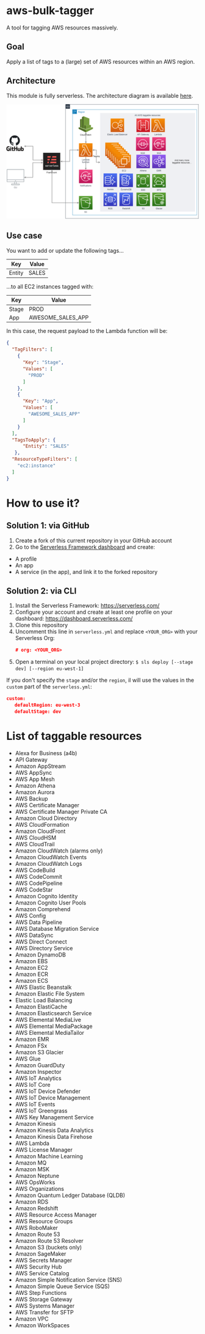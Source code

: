 # aws-bulk-tagger
 A tool for tagging AWS resources massively.

## Goal
Apply a list of tags to a (large) set of AWS resources within an AWS region.

## Architecture

This module is fully serverless.
The architecture diagram is available [here](https://drive.google.com/file/d/1jkm8myPdMlQ0Kn7y97CIjkCmuJcnJhEn/view?usp=sharing).

![](res/AWS_bulk_tagging_arch.png)


## Use case
You want to add or update the following tags...
                    
| Key  | Value |
| ------------- | ------------- |
| Entity  | SALES  |
                    

...to all EC2 instances tagged with:
                    
| Key  | Value |
| ------------- | ------------- |
| Stage  | PROD  |
| App  | AWESOME_SALES_APP  |
                    

In this case, the request payload to the Lambda function will be:
```json
{
  "TagFilters": [
    {
      "Key": "Stage",
      "Values": [
        "PROD"
      ]
    },
    {
      "Key": "App",
      "Values": [
        "AWESOME_SALES_APP"
      ]
    }
  ],
  "TagsToApply": {
      "Entity": "SALES"
   },
  "ResourceTypeFilters": [
    "ec2:instance"
  ]
}
```

# How to use it?

## Solution 1: via GitHub
1. Create a fork of this current repository in your GitHub account
2. Go to the [Serverless Framework dashboard](https://dashboard.serverless.com/) and create:
- A profile
- An app
- A service (in the app), and link it to the forked repository

## Solution 2: via CLI
1. Install the Serverless Framework: https://serverless.com/
2. Configure your account and create at least one profile on your dashboard: https://dashboard.serverless.com/
3. Clone this repository
4. Uncomment this line in `serverless.yml` and replace `<YOUR_ORG>` with your Serverless Org:
   ```json
   # org: <YOUR_ORG>
   ```
5. Open a terminal on your local project directory:
`
$ sls deploy [--stage dev] [--region eu-west-1]
`

If you don't specify the `stage` and/or the `region`, il will use the values in the `custom` part of the `serverless.yml`:
 ```json
 custom:
    defaultRegion: eu-west-3
    defaultStage: dev
 ```

# List of taggable resources

- Alexa for Business (a4b)
- API Gateway
- Amazon AppStream
- AWS AppSync
- AWS App Mesh
- Amazon Athena
- Amazon Aurora
- AWS Backup
- AWS Certificate Manager
- AWS Certificate Manager Private CA
- Amazon Cloud Directory
- AWS CloudFormation
- Amazon CloudFront
- AWS CloudHSM
- AWS CloudTrail
- Amazon CloudWatch (alarms only)
- Amazon CloudWatch Events
- Amazon CloudWatch Logs
- AWS CodeBuild
- AWS CodeCommit
- AWS CodePipeline
- AWS CodeStar
- Amazon Cognito Identity
- Amazon Cognito User Pools
- Amazon Comprehend
- AWS Config
- AWS Data Pipeline
- AWS Database Migration Service
- AWS DataSync
- AWS Direct Connect
- AWS Directory Service
- Amazon DynamoDB
- Amazon EBS
- Amazon EC2
- Amazon ECR
- Amazon ECS
- AWS Elastic Beanstalk
- Amazon Elastic File System
- Elastic Load Balancing
- Amazon ElastiCache
- Amazon Elasticsearch Service
- AWS Elemental MediaLive
- AWS Elemental MediaPackage
- AWS Elemental MediaTailor
- Amazon EMR
- Amazon FSx
- Amazon S3 Glacier
- AWS Glue
- Amazon GuardDuty
- Amazon Inspector
- AWS IoT Analytics
- AWS IoT Core
- AWS IoT Device Defender
- AWS IoT Device Management
- AWS IoT Events
- AWS IoT Greengrass
- AWS Key Management Service
- Amazon Kinesis
- Amazon Kinesis Data Analytics
- Amazon Kinesis Data Firehose
- AWS Lambda
- AWS License Manager
- Amazon Machine Learning
- Amazon MQ
- Amazon MSK
- Amazon Neptune
- AWS OpsWorks
- AWS Organizations
- Amazon Quantum Ledger Database (QLDB)
- Amazon RDS
- Amazon Redshift
- AWS Resource Access Manager
- AWS Resource Groups
- AWS RoboMaker
- Amazon Route 53
- Amazon Route 53 Resolver
- Amazon S3 (buckets only)
- Amazon SageMaker
- AWS Secrets Manager
- AWS Security Hub
- AWS Service Catalog
- Amazon Simple Notification Service (SNS)
- Amazon Simple Queue Service (SQS)
- AWS Step Functions
- AWS Storage Gateway
- AWS Systems Manager
- AWS Transfer for SFTP
- Amazon VPC
- Amazon WorkSpaces
